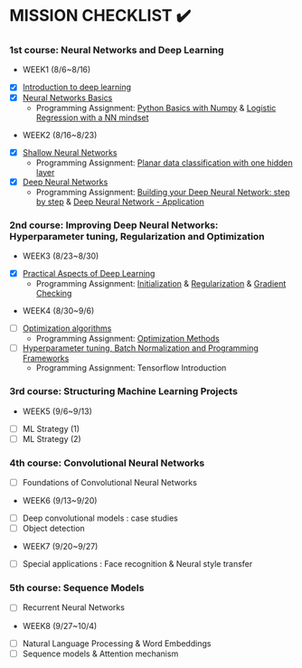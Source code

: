 # MISSION CHECKLIST :heavy_check_mark:

### 1st course: Neural Networks and Deep Learning
- WEEK1 (8/6~8/16) 

 - [x]  [Introduction to deep learning](https://github.com/yelim421/2021-google-ml-bootcamp/blob/7564bc6cd6593e2761953f840d9813f7b87a3863/coursera/01Neural%20Networks%20and%20Deep%20Learning(week1)/Readme.md)
 - [x]  [Neural Networks Basics](https://github.com/yelim421/2021-google-ml-bootcamp/blob/77caa4586a2c50e4a9a5a778dea288fee85975c7/coursera/02Neural%20Networks%20Basics(Week1)/Readme.md)
      - Programming Assignment:  [Python Basics with Numpy](https://velog.io/@yelim421/Python-Basics-with-Numpy) &  [Logistic Regression with a NN mindset](https://velog.io/@yelim421/Logistic-Regression-with-a-Neural-Network-mindset)

- WEEK2 (8/16~8/23)

 - [x] [Shallow Neural Networks](https://github.com/yelim421/2021-google-ml-bootcamp/blob/34cbf57ef6de85120090d4f42b02be79ccd4fabf/coursera/03Shallow%20Neural%20Network(Week2)/Readme.md)
      - Programming Assignment: [Planar data classification with one hidden layer](https://velog.io/@yelim421/Planar-data-classification-with-one-hidden-layer)
 - [x] [Deep Neural Networks](https://github.com/yelim421/2021-google-ml-bootcamp/blob/b0e6743da6f47cee4a0e6a9725350a2a7449367d/coursera/04Deep%20Neural%20Network(Week2)/Readme.md)
      - Programming Assignment: [Building your Deep Neural Network: step by step](https://velog.io/@yelim421/Building-Deep-Neural-Network-stepbystep.ver) & [Deep Neural Network - Application](https://velog.io/@yelim421/Deep-Neural-Network-Application)


### 2nd course: Improving Deep Neural Networks: Hyperparameter tuning, Regularization and Optimization
- WEEK3 (8/23~8/30)

 - [x] [Practical Aspects of Deep Learning](https://github.com/yelim421/2021-google-ml-bootcamp/blob/4836f4b8c131ac74e5df62ad1f1ce294e903bef6/coursera/05Practical%20Aspects%20of%20Deep%20Learning(Week3)/Readme.md)
      - Programming Assignment: [Initialization](https://velog.io/@yelim421/Initialization-with-bluered-dots-in-circles-dataset) & [Regularization](https://velog.io/@yelim421/RegularizationL2-Regularization-Dropout) & [Gradient Checking](https://velog.io/@yelim421/Gradient-Checking)

- WEEK4 (8/30~9/6)

 - [ ] [Optimization algorithms](https://github.com/yelim421/2021-google-ml-bootcamp/blob/2e421e25f1f873e5e71b88bb5f2b7e9aad0f39d4/coursera/06Optimization%20Algorithms(Week4)/Readme.md)
      - Programming Assignment: [Optimization Methods](https://velog.io/@yelim421/Optimization-Methods)
 - [ ] [Hyperparameter tuning, Batch Normalization and Programming Frameworks](https://github.com/yelim421/2021-google-ml-bootcamp/blob/f0a6846ed5b2713463f55365bf87669943e23375/coursera/07Hyperparameter%20tuning,%20Batch%20Normalization%20and%20Programming%20Frameworks(Week4)/Readme.md)
      - Programming Assignment: Tensorflow Introduction

### 3rd course: Structuring Machine Learning Projects
- WEEK5 (9/6~9/13)

 - [ ] ML Strategy (1)
 - [ ] ML Strategy (2)

### 4th course: Convolutional Neural Networks
 - [ ] Foundations of Convolutional Neural Networks
 
- WEEK6 (9/13~9/20)

 - [ ] Deep convolutional models : case studies
 - [ ] Object detection
 
- WEEK7 (9/20~9/27)
 - [ ] Special applications : Face recognition & Neural style transfer


### 5th course: Sequence Models

 - [ ] Recurrent Neural Networks

- WEEK8 (9/27~10/4)

 - [ ] Natural Language Processing & Word Embeddings
 - [ ] Sequence models & Attention mechanism
